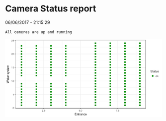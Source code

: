 Camera Status report
================
06/06/2017 - 21:15:29

    All cameras are up and running

![](camreport_files/figure-markdown_github/unnamed-chunk-2-1.png)
